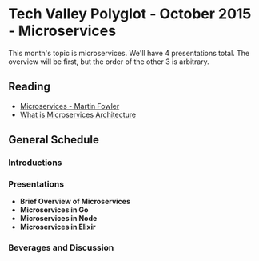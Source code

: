 # Tech Valley Polyglot - October 2015 - Microservices

This month's topic is microservices. We'll have 4 presentations total. The overview will be first, but the order of the other 3 is arbitrary.

## Reading

- [Microservices - Martin Fowler](http://martinfowler.com/articles/microservices.html)
- [What is Microservices Architecture](http://smartbear.com/all-resources/articles/what-is-microservices-architecture/)

## General Schedule

### Introductions

### Presentations

- __Brief Overview of Microservices__
- __Microservices in Go__
- __Microservices in Node__
- __Microservices in Elixir__

### Beverages and Discussion
